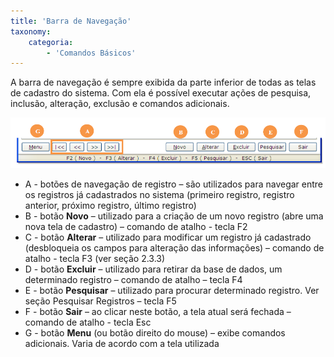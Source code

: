 ```yaml
---
title: 'Barra de Navegação'
taxonomy:
    categoria:
        - 'Comandos Básicos'
---
```


A barra de navegação é sempre exibida da parte inferior de todas as telas de cadastro do sistema. Com ela é possível executar ações de pesquisa, inclusão, alteração, exclusão e comandos adicionais.

![Figura 3 - Barra de Navegação](navigation-bar-eagle-gestao.PNG "Figura 3 - Barra de Navegação")

* A - botões de navegação de registro – são utilizados para navegar entre os registros já cadastrados no sistema (primeiro registro, registro anterior, próximo registro, último registro)
* B - botão **Novo** – utilizado para a criação de um novo registro (abre uma nova tela de cadastro) – comando de atalho - tecla F2
* C - botão **Alterar** – utilizado para modificar um registro já cadastrado (desbloqueia os campos para alteração das informações) – comando de atalho - tecla F3 (ver seção 2.3.3)
* D - botão **Excluir** – utilizado para retirar da base de dados, um determinado registro – comando de atalho – tecla F4
* E - botão **Pesquisar** – utilizado para procurar determinado registro. Ver seção Pesquisar Registros – tecla F5
* F - botão **Sair** – ao clicar neste botão, a tela atual será fechada – comando de atalho - tecla Esc
* G - botão **Menu** (ou botão direito do mouse) – exibe comandos adicionais. Varia de acordo com a tela utilizada